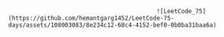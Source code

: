                                               ![LeetCode_75](https://github.com/hemantgarg1452/LeetCode-75-days/assets/108003083/8e234c12-68c4-4152-bef0-0b0ba31baa6a)
